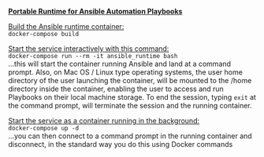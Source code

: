 <u><b>Portable Runtime for Ansible Automation Playbooks</b></u>


<u>Build the Ansible runtime container:</u>  
```docker-compose build```

<u>Start the service interactively with this command:</u>   
```docker-compose run --rm -it ansible_runtime bash```  
...this will start the container running Ansible and land at a command prompt. Also, on Mac OS / Linux type operating systems, the user home directory of the user launching the container, will be mounted to the /home directory inside the container, enabling the user to access and run Playbooks on their local machine storage. To end the session, typing ```exit``` at the command prompt, will terminate the session and the running container.  

<u>Start the service as a container running in the background:</u>  
```docker-compose up -d```  
...you can then connect to a command prompt in the running container and disconnect, in the standard way you do this using Docker commands
